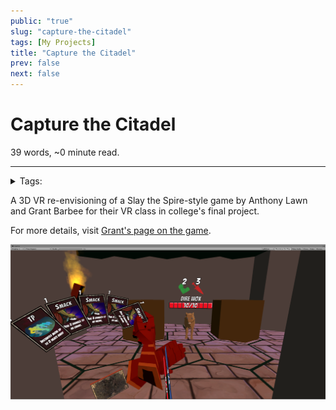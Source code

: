 ```yaml
---
public: "true"
slug: "capture-the-citadel"
tags: [My Projects]
title: "Capture the Citadel"
prev: false
next: false
---
```

<script setup>
import { data } from '../../git.data.ts';
import { useData } from 'vitepress';
const pageData = useData();
</script>
<h1 class="p-name">Capture the Citadel</h1>
<p>39 words, ~0 minute read. <span v-html="data[`site/${pageData.page.value.relativePath}`]" /></p>
<hr/>

<details><summary>Tags:</summary><a href="/garden/my-projects">My Projects</a></details>

A 3D VR re-envisioning of a Slay the Spire-style game by Anthony Lawn and Grant Barbee for their VR class in college's final project.

For more details, visit [Grant's page on the game](https://grantcbarbee.github.io/conquer-the-citadel.html).

<div class="img-container"><img src="/garden/screenshot_1717381273245_0.png" title="screenshot.png"/></div>